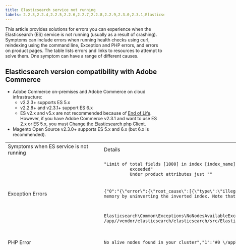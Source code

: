 ```yaml
---
title: Elasticsearch service not running
labels: 2.2.3,2.2.4,2.2.5,2.2.6,2.2.7,2.2.8,2.2.9,2.3.0,2.3.1,Elasticsearch,Elasticsearch 2.x,Elasticsearch 5.x,Elasticsearch 6.x,Elasticsearch errors,End of Life,Magento Commerce,Magento Commerce Cloud,PHP,exception,how to,Adobe Commerce
---
```


This article provides solutions for errors you can experience when the Elasticsearch (ES) service is not running (usually as a result of crashing). Symptoms can include errors when running health checks using curl, reindexing using the command line, Exception and PHP errors, and errors on product pages. The table lists errors and links to resources to attempt to solve them. One symptom can have a range of different causes.

## Elasticsearch version compatibility with Adobe Commerce

* Adobe Commerce on-premises and Adobe Commerce on cloud infrastructure:
    * v2.2.3+ supports ES 5.x
    * v2.2.8+ and v2.3.1+ support ES 6.x
    * ES v2.x and v5.x are not recommended because of [End of Life](https://www.elastic.co/support/eol). However, if you have Adobe Commerce v2.3.1 and want to use ES 2.x or ES 5.x, you must [Change the Elasticsearch php Client](https://devdocs.magento.com/guides/v2.3/config-guide/elasticsearch/es-downgrade.html).
* Magento Open Source v2.3.0+ supports ES 5.x and 6.x (but 6.x is recommended).

<table style="height:354px;width:3055px">
<tbody>
<tr>
<td style="width:800px">Symptoms when ES service is not running</td>
<td style="width:4000px">Details</td>
<td style="width:2637px">Resources</td>
</tr>
<tr>
<td rowspan="3">Exception Errors</td>
<td style="width:2637px"><code>"Limit of total fields [1000] in index [index_name] has been
          exceeded"
          Under product attributes just "<number>"</code></td>
<td>
<ul>
<li><a href="https://support.magento.com/hc/en-us/articles/360003290654">Exception on category page with Elasticsearch 5.0: Limit of total fields [1000] in index has been exceeded</a> in our support knowledge base.</li>
</ul>
</td>
</tr>
<tr>
<td style="width:2637px">
<pre><code class="language-clike">{"0":"{\"error\":{\"root_cause\":[{\"type\":\"illegal_argument_exception\",\"reason\":\"Fielddata is disabled on text fields by default. Set fielddata=true on [%attribute_code%]] in order to load fielddata in memory by uninverting the inverted index. Note that this can however use significant memory.\"}]</code></pre>
</td>
<td style="width:2637px">
<ul>
<li><a href="https://support.magento.com/hc/en-us/articles/360027356612">Elasticsearch 5 is configured, but search page does not load with "Fielddata is disabled..." error</a> in our support knowledge base.</li>
</ul>
</td>
</tr>
<tr>
<td style="width:110px">
<pre><code class="language-clike">Elasticsearch\Common\Exceptions\NoNodesAvailableException: Noticed exception 'Elasticsearch\Common\Exceptions\NoNodesAvailableException' with message 'No alive nodes found in your cluster' in /app/<projectid>/vendor/elasticsearch/elasticsearch/src/Elasticsearch/ConnectionPool/StaticNoPingConnectionPool.php:51</code></pre>
</td>
<td style="width:2637px">
<ul>
<li>Elasticsuite indices not being deleted.  See <a href="https://support.magento.com/hc/en-us/articles/360035266131">Elasticsearch crashes or has out of memory issues when using ElasticSuite plugin</a> and <a href="https://support.magento.com/hc/en-us/articles/360034921492">ElasticSuite tracking indices causes problems with Elasticsearch</a> in our support knowledge base.</li>
</ul>
 </td>
</tr>
<tr>
<td style="width:110px">PHP Error</td>
<td style="width:2637px">
<pre><code class="language-clike">No alive nodes found in your cluster","1":"#0 \/app\/<projectid>\/vendor\/elasticsearch\/elasticsearch\/src\/Elasticsearch\/Transport.php</code></pre>
</td>
<td rowspan="4">
<p> </p>
<ul>
<ul>
<ul>
<li>Resources for insufficient disk space:<ul>
<li><a href="http://www.cyberciti.biz/datacenter/linux-unix-bsd-osx-cannot-write-to-hard-disk">8 Tips to Solve Linux & Unix Systems Hard Disk Problems Like Disk Full Or Can’t Write to the Disk</a></li>
<li><a href="http://serverfault.com/questions/315181/df-says-disk-is-full-but-it-is-not">serverfault: df says disk is full, but it is not</a></li>
<li><a href="http://unix.stackexchange.com/questions/125429/tracking-down-where-disk-space-has-gone-on-linux">unix.stackexchange.com: Tracking down where disk space has gone on Linux?</a></li>
<li>Log files are not archived regularly enough. See <a href="https://docs.magento.com/m2/ee/user_guide/system/action-log-archive.html#configure-the-log-archive">Configure the Log Archive</a> in our developer documentation.</li>
<li>Files system directories are not optimized. See <a href="https://docs.magento.com/m2/ee/user_guide/system/file-optimization.html">File Optimization</a> in our developer documentation.</li>
<li>If the solutions in the above documentation do not solve the issue consider contacting your CSM to request additional storage.</li>
</ul>
</li>
<li>If your disk has not run out of storage but you are still getting the error messages in the left column, <a href="https://support.magento.com/hc/en-us/articles/360019088251">submit a support ticket</a>.</li>
</ul>
</ul>
</ul>
<ul>
<li>Elasticsuite indices not being deleted. See <a href="https://support.magento.com/hc/en-us/articles/360035266131">Elasticsearch crashes or has out of memory issues when using ElasticSuite plugin</a> and <a href="https://support.magento.com/hc/en-us/articles/360034921492">ElasticSuite tracking indices causes problems with Elasticsearch</a> in our support knowledge base.
</li>
</ul>
</td>
</tr>
<tr>
<td style="width:110px">Curl Error</td>
<td style="width:2637px">Running the curl command to check Elasticsearch health:<code>curl -m1 localhost:9200/_cluster/health?pretty</code>(or<code>curl -m1 elasticsearch.internal:9200/_cluster/health?pretty</code>for Starter accounts) produces this error:<code>Error: curl: (7) Failed to connect to localhost port 9200: Connection refused</code> </td>
</tr>
<tr>
<td style="width:110px">Command-line error</td>
<td style="width:2637px">Running<code>$ bin/magento indexer:reindex catalogsearch_fulltext</code>produces this error<code>"Catalog Search indexer process unknown error:
        No alive nodes found in your cluster"</code>
</td>
</tr>
<tr>
<td style="width:110px">
<p>Error on product pages</p>
</td>
<td style="width:2637px"><code>There has been an error processing your request.
      Exception printing is disabled by default for security reasons</code></td>
</tr>
</tbody>
</table>
